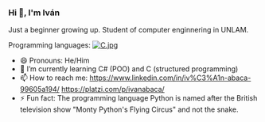 ### Hi 👋, I'm Iván

Just a beginner growing up.
Student of computer enginnering in UNLAM.

Programming languages: [![C.jpg](https://i.postimg.cc/JnxYsF6t/C.jpg)](https://postimg.cc/0M603Vqq)

- 😄 Pronouns: He/Him
- 🌱 I’m currently learning C# (POO) and C (structured programming)
- 📫 How to reach me:
  https://www.linkedin.com/in/iv%C3%A1n-abaca-99605a194/
  https://platzi.com/p/ivanabaca/
- ⚡ Fun fact: The programming language Python is named after the British television show "Monty Python's Flying Circus" and not the snake.
  
